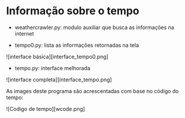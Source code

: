 # Informação sobre o tempo

- weathercrawler.py: modulo auxiliar que busca as informações na internet

- tempo0.py: lista as informações retornadas na tela

![interface básica][interface_tempo0.png]

- tempo.py: interface melhorada

![interface completa][interface_tempo.png]

As images deste programa são acrescentadas com base no código do tempo:

![Codigo de tempo][wcode.png]
